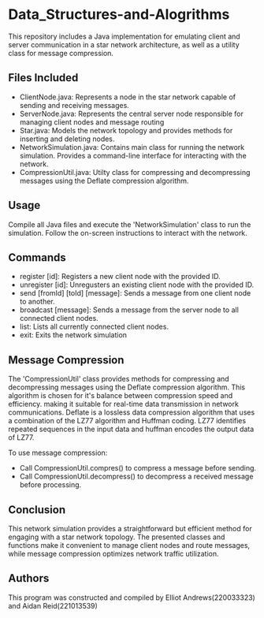 # Data_Structures-and-Alogrithms
This repository includes a Java implementation for emulating client and server communication in a star network architecture, as well as a utility class for message compression.

Files Included
-
- ClientNode.java: Represents a node in the star network capable of sending and receiving messages.
- ServerNode.java: Represents the central server node responsible for managing client nodes and message routing
- Star.java: Models the network topology and provides methods for inserting and deleting nodes.
- NetworkSimulation.java: Contains main class for running the network simulation. Provides a command-line interface for interacting with the network.
- CompressionUtil.java: Utilty class for compressing and decompressing messages using the Deflate compression algorithm.

Usage
-
Compile all Java files and execute the 'NetworkSimulation' class to run the simulation. Follow the on-screen instructions to interact with the network.

Commands
-
- register [id]: Registers a new client node with the provided ID.
- unregister [id]: Unregusters an existing client node with the provided ID.
- send [fromId] [toId] [message]: Sends a message from one client node to another.
- broadcast [message]: Sends a message from the server node to all connected client nodes.
- list: Lists all currently connected client nodes.
- exit: Exits the network simulation

Message Compression
-
The 'CompressionUtil' class provides methods for compressing and decompressing messages using the Deflate compression algorithm. This algorithm is chosen for it's balance between compression speed and efficiency. making it suitable for real-time data transmission in network communications.
Deflate is a lossless data compression algorithm that uses a combination of the LZ77 algorithm and Huffman coding. LZ77 identifies repeated sequences in the input data and huffman encodes the output data of LZ77.

To use message compression:
- Call CompressionUtil.compres() to compress a message before sending.
- Call CompressionUtil.decompress() to decompress a received message before processing.

Conclusion
-
This network simulation provides a straightforward but efficient method for engaging with a star network topology. The presented classes and functions make it convenient to manage client nodes and route messages, while message compression optimizes network traffic utilization.

Authors
-
This program was constructed and compiled by Elliot Andrews(220033323) and Aidan Reid(221013539)

